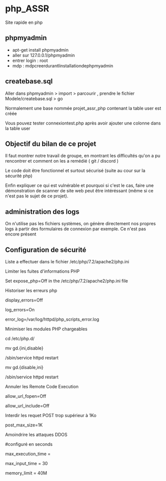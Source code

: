 # php_ASSR
Site rapide en php

## phpmyadmin 
* apt-get install phpmyadmin 
* aller sur 127.0.0.1/phpmyadmin
* entrer login : root 
* mdp : mdpcreerdurantlinstallationdephpmyadmin

## createbase.sql
Aller dans phpmyadmin > import > parcourir , prendre le fichier Modele/createbase.sql > go

Normalement une base nommée projet_assr_php contenant la table user est créée

Vous pouvez tester connexiontest.php après avoir ajouter une colonne dans la table user

## Objectif du bilan de ce projet
Il faut montrer notre travail de groupe, en montrant les difficultés qu'on a pu rencontrer et comment on les a remédié ( git / discord ) 

Le code doit être fonctionnel et surtout sécurisé (suite au cour sur la sécurité php) 

Enfin expliquer ce qui est vulnérable et pourquoi si c'est le cas, faire une démonstration de scanner de site web peut être intéréssant (même si ce n'est pas le sujet de ce projet).

## administration des logs

On n'utilise pas les fichiers systèmes, on génère directement nos propres logs à partir des formulaires de connexion par exemple. Ce n'est pas encore présent

## Configuration de sécurité 
Liste a effectuer dans le fichier /etc/php/7.2/apache2/php.ini

Limiter les fuites d'informations PHP

Set expose_php=Off in the /etc/php/7.2/apache2/php.ini file

Historiser les erreurs php

display_errors=Off

log_errors=On

error_log=/var/log/httpd/php_scripts_error.log

Minimiser les modules PHP chargeables

cd /etc/php.d/

mv gd.{ini,disable}

/sbin/service httpd restart

mv gd.{disable,ini}

/sbin/service httpd restart

Annuler les Remote Code Execution

allow_url_fopen=Off

allow_url_include=Off

Interdir les requet POST trop supérieur à 1Ko

post_max_size=1K

Amoindrire les attaques DDOS

#configuré en seconds

max_execution_time =

max_input_time = 30

memory_limit = 40M


